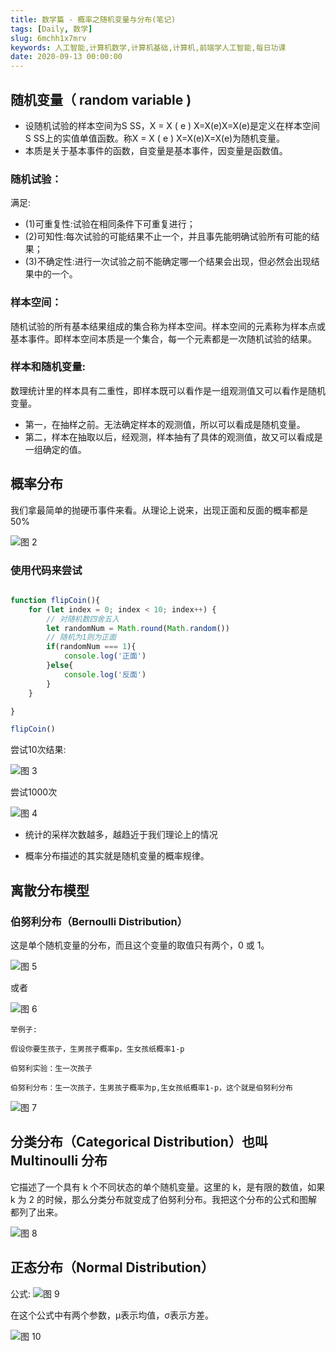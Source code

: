 ```yaml
---
title: 数学篇 - 概率之随机变量与分布(笔记)
tags: [Daily, 数学]
slug: 6mchh1x7mrv
keywords: 人工智能,计算机数学,计算机基础,计算机,前端学人工智能,每日功课
date: 2020-09-13 00:00:00
---
```


## 随机变量（ random variable )

* 设随机试验的样本空间为S SS，X = X ( e ) X=X(e)X=X(e)是定义在样本空间S SS上的实值单值函数。称X = X ( e ) X=X(e)X=X(e)为随机变量。
* 本质是关于基本事件的函数，自变量是基本事件，因变量是函数值。

### 随机试验：

满足: 
* (1)可重复性:试验在相同条件下可重复进行；
* (2)可知性:每次试验的可能结果不止一个，并且事先能明确试验所有可能的结果；
* (3)不确定性:进行一次试验之前不能确定哪一个结果会出现，但必然会出现结果中的一个。

### 样本空间：
随机试验的所有基本结果组成的集合称为样本空间。样本空间的元素称为样本点或基本事件。即样本空间本质是一个集合，每一个元素都是一次随机试验的结果。


### 样本和随机变量:
数理统计里的样本具有二重性，即样本既可以看作是一组观测值又可以看作是随机变量。

* 第一，在抽样之前。无法确定样本的观测值，所以可以看成是随机变量。
* 第二，样本在抽取以后，经观测，样本抽有了具体的观测值，故又可以看成是一组确定的值。


## 概率分布

我们拿最简单的抛硬币事件来看。从理论上说来，出现正面和反面的概率都是 50%

![图 2](https://incomparable9527.coding.net/p/imageBed/d/imageBed/git/raw/master/37ad586a7450df254377069cf6cb942221abec1888d7f4479f847d9052399caf.png)  

### 使用代码来尝试

```js

function flipCoin(){
    for (let index = 0; index < 10; index++) {
        // 对随机数四舍五入
        let randomNum = Math.round(Math.random())
        // 随机为1则为正面
        if(randomNum === 1){
            console.log('正面')
        }else{
            console.log('反面')
        }
    }

}

flipCoin()

```

尝试10次结果:

![图 3](https://incomparable9527.coding.net/p/imageBed/d/imageBed/git/raw/master/ae33d052a617115dd55e6ba4b518174d2e32882ca4d0011ef8c14d882906ca4a.png)  


尝试1000次

![图 4](https://incomparable9527.coding.net/p/imageBed/d/imageBed/git/raw/master/ded88ad6ca997dbfbf9424b9b83159d1d16b329611da5902fc2734b219c16362.png)  


* 统计的采样次数越多，越趋近于我们理论上的情况

* 概率分布描述的其实就是随机变量的概率规律。

## 离散分布模型

### 伯努利分布（Bernoulli Distribution）
这是单个随机变量的分布，而且这个变量的取值只有两个，0 或 1。

![图 5](https://incomparable9527.coding.net/p/imageBed/d/imageBed/git/raw/master/857fa1c74e576b0da786c1426090e02a008172a9f3cd01d867c7a7f3580ff1b2.png)  

或者

![图 6](https://incomparable9527.coding.net/p/imageBed/d/imageBed/git/raw/master/f5945b9cf937d09adbb61ff6eb44493efc82170ec4ac1d82210d972555a63f81.png)  

```
举例子:

假设你要生孩子，生男孩子概率p，生女孩纸概率1-p

伯努利实验：生一次孩子

伯努利分布：生一次孩子，生男孩子概率为p,生女孩纸概率1-p，这个就是伯努利分布
```

![图 7](https://incomparable9527.coding.net/p/imageBed/d/imageBed/git/raw/master/4dd3a2264061010d7c4a332050cccb1549fe594a97676c3f9d2305c1e44a97ad.png)  


## 分类分布（Categorical Distribution）也叫 Multinoulli 分布

它描述了一个具有 k 个不同状态的单个随机变量。这里的 k，是有限的数值，如果 k 为 2 的时候，那么分类分布就变成了伯努利分布。我把这个分布的公式和图解都列了出来。

![图 8](https://incomparable9527.coding.net/p/imageBed/d/imageBed/git/raw/master/fb55f261b37f0963c7c89e2ed67e11132897839b9335bda7c0a150c531929a84.png)  



## 正态分布（Normal Distribution）

公式:
![图 9](https://incomparable9527.coding.net/p/imageBed/d/imageBed/git/raw/master/6dc708e463f8c158c107510d1b735dd6b2bb94bfa3f670474a090ad9b38b6e00.png)  


在这个公式中有两个参数，μ表示均值，σ表示方差。

![图 10](https://incomparable9527.coding.net/p/imageBed/d/imageBed/git/raw/master/f717b791257809f884e53ec6bba6edd51b48f2bec8509cba5ea9fe5b25a81759.png)  

